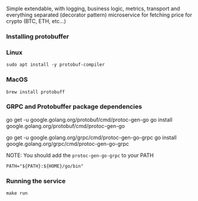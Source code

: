 Simple extendable, with logging, business logic, metrics, transport and everything separated (decorator pattern) microservice for fetching price for crypto (BTC, ETH, etc...)

### Installing protobuffer

### Linux

```
sudo apt install -y protobuf-compiler  
```

### MacOS

```
brew install protobuff
```

### GRPC and Protobuffer package dependencies

go get -u google.golang.org/protobuf/cmd/protoc-gen-go
go install google.golang.org/protobuf/cmd/protoc-gen-go

go get -u google.golang.org/grpc/cmd/protoc-gen-go-grpc
go install google.golang.org/grpc/cmd/protoc-gen-go-grpc

NOTE: You should add the `protoc-gen-go-grpc` to your PATH

```
PATH="${PATH}:${HOME}/go/bin"
```

### Running the service

```
make run
```